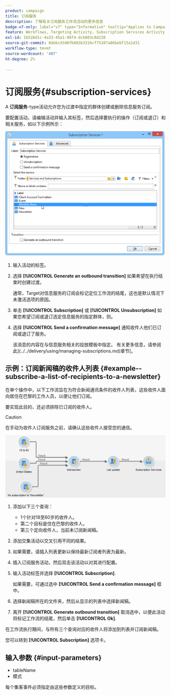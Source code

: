 ```yaml
---
product: campaign
title: 订阅服务
description: 了解有关订阅服务工作流活动的更多信息
badge-v7-only: label="v7" type="Informative" tooltip="Applies to Campaign Classic v7 only"
feature: Workflows, Targeting Activity, Subscription Services Activity
exl-id: 1b526d1c-4a33-45a1-98f4-dcb803c8d228
source-git-commit: 8debcd3d8fb883b3316cf75187a86bebf15a1d31
workflow-type: tm+mt
source-wordcount: '407'
ht-degree: 2%

---
```


# 订阅服务{#subscription-services}



A **订阅服务**-type活动允许您为过渡中指定的群体创建或删除信息服务订阅。

要配置活动，请编辑活动并输入其标签，然后选择要执行的操作（订阅或退订）和相关服务，如以下示例所示：

![](assets/edit_service_inscription.png)

1. 输入活动的标签。
1. 选择 **[!UICONTROL Generate an outbound transition]** 如果希望在执行结束时创建过渡。

   通常，Target对信息服务的订阅会标记定位工作流的结尾，这也是默认情况下未激活选项的原因。

1. 单击 **[!UICONTROL Subscription]** 或 **[!UICONTROL Unsubscription]** 如果您希望订阅或退订选定信息服务的指定群体，则。
1. 选择 **[!UICONTROL Send a confirmation message]** 通知收件人他们已订阅或退订了服务。

   该消息的内容在与信息服务相关的投放模板中指定。 有关更多信息，请参阅此](../../delivery/using/managing-subscriptions.md)章节[。

## 示例：订阅新闻稿的收件人列表 {#example--subscribe-a-list-of-recipients-to-a-newsletter}

在单个操作中，以下工作流旨在为符合新闻通讯条件的收件人列表，这些收件人面向居住在巴黎的工作人员，以便让他们订阅。

要实现此目的，还必须排除已订阅的收件人。

>[!CAUTION]
>
>在手动为收件人订阅服务之前，请确认这些收件人接受您的通信。

![](assets/subscription_services_example.png)

1. 添加以下三个查询：

   * 1个针对18至60岁的收件人。
   * 第二个目标是住在巴黎的收件人。
   * 第三个定向收件人，当前未订阅新闻稿。

1. 添加交集活动以交叉引用不同的结果。
1. 如果需要，请插入列表更新以保持最新订阅者列表为最新。
1. 插入订阅服务活动，然后双击该活动以对其进行配置。
1. 输入活动标签并选择 **[!UICONTROL Subscription]**.

   如果需要，可通过选中 **[!UICONTROL Send a confirmation message]** 框中。

1. 选择新闻稿所在的文件夹，然后从显示的列表中选择新闻稿。
1. 离开 **[!UICONTROL Generate outbound transition]** 取消选中，以便此活动将标记工作流的结尾，然后单击 **[!UICONTROL Ok]**.

在工作流执行期间，与所有三个查询对应的收件人将添加到列表并订阅新闻稿。

您可以转到 **[!UICONTROL Subscription]** 选项卡。

## 输入参数 {#input-parameters}

* tableName
* 模式

每个集客事件必须指定由这些参数定义的目标。
